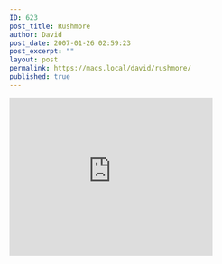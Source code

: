 ```yaml
---
ID: 623
post_title: Rushmore
author: David
post_date: 2007-01-26 02:59:23
post_excerpt: ""
layout: post
permalink: https://macs.local/david/rushmore/
published: true
---
```

<code><embed src="http://www.davidwindham.org/video/billmurrayrushmore1.mov" width="360" height="280" pluginspage="http://www.apple.com/quicktime/download/" autoplay="false"></embed></code>
